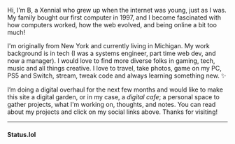 Hi, I’m B, a Xennial who grew up when the internet was young, just as I was. My family bought our first computer in 1997, and I become fascinated with how computers worked, how the web evolved, and being online a bit too much!

I'm originally from New York and currently living in Michigan.  My work background is in tech (I was a systems engineer, part time web dev, and now a manager). I would love to find more diverse folks in gaming, tech, music and all things creative. I love to travel, take photos, game on my PC, PS5 and Switch, stream, tweak code and always learning something new. ✨

I’m doing a digital overhaul for the next few months and would like to make this site a digital garden, or in my case, a _digital cafe_; a personal space to gather projects, what I'm working on, thoughts, and notes. You can read about my projects and click on my social links above. Thanks for visiting!
<hr>

#### <i class="omg-icon omg-prami"></i> Status.lol

<small>
<script src="https://status.lol/binarydigit.js?time&link&no-emoji"></script>
</small>